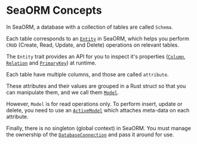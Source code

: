 # SeaORM Concepts

In SeaORM, a database with a collection of tables are called `Schema`.

Each table corresponds to an [`Entity`](/docs/generate-entity/entity-structure#entity) in SeaORM, which helps you perform `CRUD` (Create, Read, Update, and Delete) operations on relevant tables.

The `Entity` trait provides an API for you to inspect it's properties ([`Column`](/docs/generate-entity/entity-structure#column), [`Relation`](/docs/generate-entity/entity-structure#relation) and [`PrimaryKey`](/docs/generate-entity/entity-structure#primary-key)) at runtime.

Each table have multiple columns, and those are called `attribute`.

These attributes and their values are grouped in a Rust struct so that you can manipulate them, and we call them [`Model`](/docs/generate-entity/entity-structure#model).

However, `Model` is for read operations only. To perform insert, update or delete, you need to use an [`ActiveModel`](/docs/generate-entity/entity-structure#active-model) which attaches meta-data on each attribute.

Finally, there is no singleton (global context) in SeaORM. You must manage the ownership of the [`DatabaseConnection`](/docs/install-and-config/connection) and pass it around for use.
